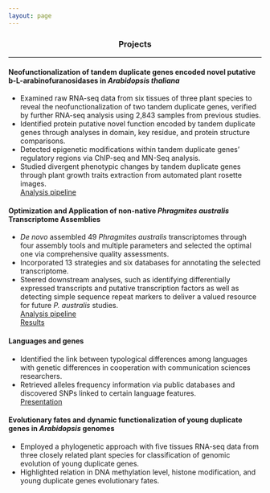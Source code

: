 ```yaml
---
layout: page
---
```


<div align="center"><h3>Projects</h3></div>

---------------------------------------------
  
#### Neofunctionalization of tandem duplicate genes encoded novel putative b-L-arabinofuranosidases in *Arabidopsis thaliana*   
*	Examined raw RNA-seq data from six tissues of three plant species to reveal the neofunctionalization of two tandem duplicate genes, verified by further RNA-seq analysis using 2,843 samples from previous studies. 
*	Identified protein putative novel function encoded by tandem duplicate genes through analyses in domain, key residue, and protein structure comparisons.
*	Detected epigenetic modifications within tandem duplicate genes’ regulatory regions via ChIP-seq and MN-Seq analysis.
*	Studied divergent phenotypic changes by tandem duplicate genes through plant growth traits extraction from automated plant rosette images.   
[Analysis pipeline](https://github.com/tobytaogla/Athaliana_genus_duplicate_gene)

#### Optimization and Application of non-native *Phragmites australis* Transcriptome Assemblies   
*	_De novo_ assembled 49 _Phragmites australis_ transcriptomes through four assembly tools and multiple parameters and selected the optimal one via comprehensive quality assessments.
*	Incorporated 13 strategies and six databases for annotating the selected transcriptome.
*	Steered downstream analyses, such as identifying differentially expressed transcripts and putative transcription factors as well as detecting simple sequence repeat markers to deliver a valued resource for future *P. australis* studies.  
[Analysis pipeline](https://github.com/tobytaogla/Phragmites-australis-transcriptome-optimal-assembly)   
[Results](https://fanlab.wayne.edu/resource/Phragmite_australis_transcriptome.html)

#### Languages and genes  
*	Identified the link between typological differences among languages with genetic differences in cooperation with communication sciences researchers.
*	Retrieved alleles frequency information via public databases and discovered SNPs linked to certain language features.   
[Presentation](https://www.youtube.com/watch?v=Uu2feVLBsrM)  

#### Evolutionary fates and dynamic functionalization of young duplicate genes in *Arabidopsis* genomes
*	Employed a phylogenetic approach with five tissues RNA-seq data from three closely related plant species for classification of genomic evolution of young duplicate genes. 
*	Highlighted relation in DNA methylation level, histone modification, and young duplicate genes evolutionary fates. 
   
